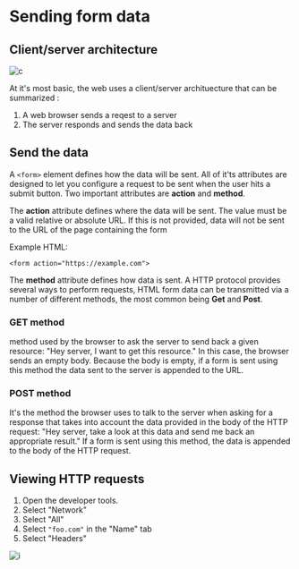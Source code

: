 # Sending form data
## Client/server architecture

![c](https://developer.mozilla.org/en-US/docs/Learn/Forms/Sending_and_retrieving_form_data/client-server.png)

At it's most basic, the web uses a client/server archituecture that can be summarized :
1. A web browser sends a reqest to a server
2. The server responds and sends the data back

## Send the data
A `<form>` element defines how the data will be sent. All of it'ts attributes are designed to let you configure a request to be sent when the user hits a submit button. Two important attributes are __action__ and __method__.

The __action__ attribute defines where the data will be sent. The value must be a valid relative or absolute URL. If this is not provided, data will not be sent to the URL of the page containing the form

Example HTML:

`<form action="https://example.com">`

The __method__ attribute defines how data is sent. A HTTP protocol provides several ways to perform requests, HTML form data can be transmitted via a number of different methods, the most common being __Get__ and __Post__.

### GET method

method used by the browser to ask the server to send back a given resource: "Hey server, I want to get this resource." In this case, the browser sends an empty body. Because the body is empty, if a form is sent using this method the data sent to the server is appended to the URL.

### POST method

It's the method the browser uses to talk to the server when asking for a response that takes into account the data provided in the body of the HTTP request: "Hey server, take a look at this data and send me back an appropriate result." If a form is sent using this method, the data is appended to the body of the HTTP request.

## Viewing HTTP requests
1. Open the developer tools.
2. Select "Network"
3. Select "All"
4. Select `"foo.com"` in the "Name" tab
5. Select "Headers"

![i](https://developer.mozilla.org/en-US/docs/Learn/Forms/Sending_and_retrieving_form_data/network-monitor.png)

